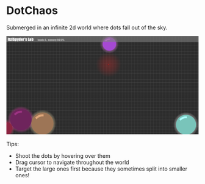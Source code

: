 # DotChaos
Submerged in an infinite 2d world where dots fall out of the sky.

![demo-image](./assets/images/demo.png)

Tips:
- Shoot the dots by hovering over them
- Drag cursor to navigate throughout the world
- Target the large ones first because they sometimes split into smaller ones!

